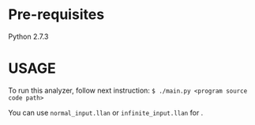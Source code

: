Pre-requisites
==============

Python 2.7.3

USAGE
=====

To run this analyzer, follow next instruction:
`$ ./main.py <program source code path>`

You can use `normal_input.llan` or `infinite_input.llan` for
<program source code path>.
